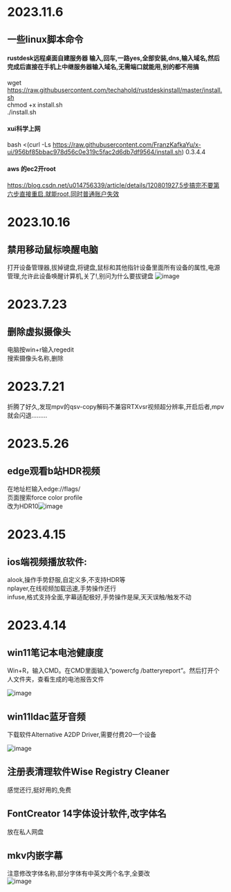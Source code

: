 # 2023.11.6
## 一些linux脚本命令
#### rustdesk远程桌面自建服务器     输入,回车,一路yes,全部安装,dns,输入域名,然后完成后直接在手机上中继服务器输入域名,无需端口就能用,别的都不用搞    
wget https://raw.githubusercontent.com/techahold/rustdeskinstall/master/install.sh      
chmod +x install.sh      
./install.sh       
#### xui科学上网
bash <(curl -Ls https://raw.githubusercontent.com/FranzKafkaYu/x-ui/956bf85bbac978d56c0e319c5fac2d6db7df9564/install.sh) 0.3.4.4
#### aws 的ec2开root
https://blog.csdn.net/u014756339/article/details/120801927,5步搞完不要第六步直接重启,就能root,同时普通账户失效
# 2023.10.16
## 禁用移动鼠标唤醒电脑
打开设备管理器,拔掉键盘,将键盘,鼠标和其他指针设备里面所有设备的属性,电源管理,允许此设备唤醒计算机,关了!,别问为什么要拔键盘
![image](https://github.com/cancundeyingzi/rizhi/assets/73635883/a4428bdc-ce75-4b3e-ad3b-3053eec669bb)

# 2023.7.23
## 删除虚拟摄像头
电脑按win+r输入regedit       
搜索摄像头名称,删除    

# 2023.7.21
折腾了好久,发现mpv的qsv-copy解码不兼容RTXvsr视频超分辨率,开启后者,mpv就会闪退.........

# 2023.5.26
## edge观看b站HDR视频
在地址栏输入edge://flags/   
页面搜索force color profile   
改为HDR10![image](https://github.com/cancundeyingzi/rizhi/assets/73635883/715d5630-0655-4446-b6b4-f27062c0eb7c)



# 2023.4.15
## ios端视频播放软件:    
alook,操作手势舒服,自定义多,不支持HDR等        
nplayer,在线视频加载迅速,手势操作还行         
infuse,格式支持全面,字幕适配极好,手势操作是屎,天天误触/触发不动             
# 2023.4.14
## win11笔记本电池健康度
Win+R，输入CMD。在CMD里面输入“powercfg /batteryreport”。然后打开个人文件夹，查看生成的电池报告文件   

![image](https://user-images.githubusercontent.com/73635883/231927237-68016fb6-149d-4a77-8592-901de2249e0b.png)
## win11ldac蓝牙音频
下载软件Alternative A2DP Driver,需要付费20一个设备   

![image](https://user-images.githubusercontent.com/73635883/231927465-ae0863b0-be1f-4d90-ba73-78e385f80876.png)
## 注册表清理软件Wise Registry Cleaner
感觉还行,挺好用的,免费
## FontCreator 14字体设计软件,改字体名
放在私人网盘
## mkv内嵌字幕  
注意修改字体名称,部分字体有中英文两个名字,全要改   
 ![image](https://user-images.githubusercontent.com/73635883/231929603-b64abdfe-dd52-4296-9a2e-24c3b2687a1e.png)
